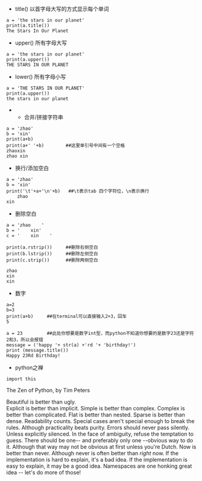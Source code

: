 - title()  以首字母大写的方式显示每个单词

```
a = 'the stars in our planet'
print(a.title())
The Stars In Our Planet
```


- upper()  所有字母大写
```
a = 'the stars in our planet'
print(a.upper())
THE STARS IN OUR PLANET
```


- lower()  所有字母小写
```
a = 'THE STARS IN OUR PLANET'
print(a.upper())
the stars in our planet
```


- +  合并/拼接字符串
```
a = 'zhao'
b = 'xin'
print(a+b)
print(a+' '+b)        ##这里单引号中间有一个空格
zhaoxin
zhao xin
```


- 换行/添加空白
```
a = 'zhao'
b = 'xin'
print('\t'+a+'\n'+b)   ##\t表示tab 四个字符位，\n表示换行
	zhao
xin
```


- 删除空白
```
a = 'zhao    '
b = '    xin'
c = '    xin    '

print(a.rstrip())     ##删除右侧空白
print(b.lstrip())     ##删除左侧空白
print(c.strip())      ##删除两侧空白

zhao
xin
xin
```


- 数字
```
a=2
b=3
print(a+b)     ##在terminal可以直接输入2+3，回车
5
```
```
a = 23         ##此处你想要是数字int型，而python不知道你想要的是数字23还是字符2和3，所以会报错
message = ('happy '+ str(a) +'rd '+ 'birthday!')
print (message.title())
Happy 23Rd Birthday!
```



- python之禅
```
import this
```
The Zen of Python, by Tim Peters

Beautiful is better than ugly.   
Explicit is better than implicit.
Simple is better than complex.
Complex is better than complicated.
Flat is better than nested.
Sparse is better than dense.
Readability counts.
Special cases aren't special enough to break the rules.
Although practicality beats purity.
Errors should never pass silently.
Unless explicitly silenced.
In the face of ambiguity, refuse the temptation to guess.
There should be one-- and preferably only one --obvious way to do it.
Although that way may not be obvious at first unless you're Dutch.
Now is better than never.
Although never is often better than *right* now.
If the implementation is hard to explain, it's a bad idea.
If the implementation is easy to explain, it may be a good idea.
Namespaces are one honking great idea -- let's do more of those!



